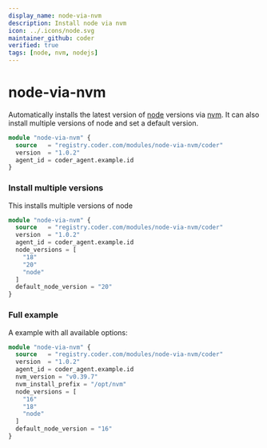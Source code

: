 ```yaml
---
display_name: node-via-nvm
description: Install node via nvm
icon: ../.icons/node.svg
maintainer_github: coder
verified: true
tags: [node, nvm, nodejs]
---
```


# node-via-nvm

Automatically installs the latest version of [node](https://github.com/nodejs/node) versions via [nvm](https://github.com/nvm-sh/nvm). It can also install multiple versions of node and set a default version.

```tf
module "node-via-nvm" {
  source   = "registry.coder.com/modules/node-via-nvm/coder"
  version  = "1.0.2"
  agent_id = coder_agent.example.id
}
```


### Install multiple versions

This installs multiple versions of node

```tf
module "node-via-nvm" {
  source   = "registry.coder.com/modules/node-via-nvm/coder"
  version  = "1.0.2"
  agent_id = coder_agent.example.id
  node_versions = [
    "18"
    "20"
    "node"
  ]
  default_node_version = "20"
}
```

### Full example

A example with all available options:
```tf
module "node-via-nvm" {
  source   = "registry.coder.com/modules/node-via-nvm/coder"
  version  = "1.0.2"
  agent_id = coder_agent.example.id
  nvm_version = "v0.39.7"
  nvm_install_prefix = "/opt/nvm"
  node_versions = [
    "16"
    "18"
    "node"
  ]
  default_node_version = "16"
}
```
